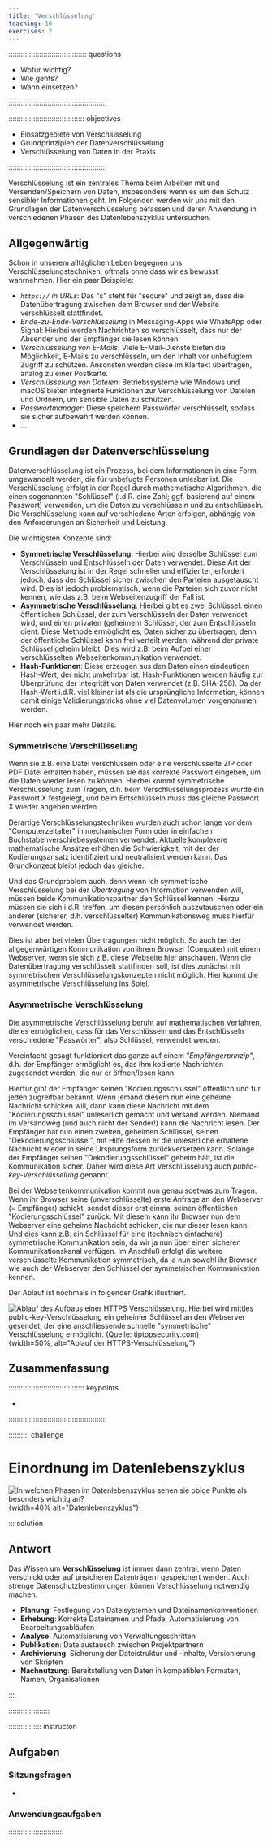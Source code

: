 ```yaml
---
title: 'Verschlüsselung'
teaching: 10
exercises: 2
---
```


:::::::::::::::::::::::::::::::::::::: questions 

- Wofür wichtig?
- Wie gehts?
- Wann einsetzen?

::::::::::::::::::::::::::::::::::::::::::::::::

::::::::::::::::::::::::::::::::::::: objectives

- Einsatzgebiete von Verschlüsselung
- Grundprinzipien der Datenverschlüsselung
- Verschlüsselung von Daten in der Praxis

::::::::::::::::::::::::::::::::::::::::::::::::


Verschlüsselung ist ein zentrales Thema beim Arbeiten mit und Versenden/Speichern von Daten, insbesondere wenn es um den Schutz sensibler Informationen geht. 
Im Folgenden werden wir uns mit den Grundlagen der Datenverschlüsselung befassen und deren Anwendung in verschiedenen Phasen des Datenlebenszyklus untersuchen.

## Allgegenwärtig

Schon in unserem alltäglichen Leben begegnen uns Verschlüsselungstechniken, oftmals ohne dass wir es bewusst wahrnehmen.
Hier ein paar Beispiele:

- *`https://` in URLs*: Das "s" steht für "secure" und zeigt an, dass die Datenübertragung zwischen dem Browser und der Website verschlüsselt stattfindet.
- *Ende-zu-Ende-Verschlüsselung* in Messaging-Apps wie WhatsApp oder Signal: Hierbei werden Nachrichten so verschlüsselt, dass nur der Absender und der Empfänger sie lesen können.
- *Verschlüsselung von E-Mails*: Viele E-Mail-Dienste bieten die Möglichkeit, E-Mails zu verschlüsseln, um den Inhalt vor unbefugtem Zugriff zu schützen. Ansonsten werden diese im Klartext übertragen, analog zu einer Postkarte.
- *Verschlüsselung von Dateien*: Betriebssysteme wie Windows und macOS bieten integrierte Funktionen zur Verschlüsselung von Dateien und Ordnern, um sensible Daten zu schützen.
- *Passwortmanager*: Diese speichern Passwörter verschlüsselt, sodass sie sicher aufbewahrt werden können.
- ...

## Grundlagen der Datenverschlüsselung

Datenverschlüsselung ist ein Prozess, bei dem Informationen in eine Form umgewandelt werden, die für unbefugte Personen unlesbar ist.
Die Verschlüsselung erfolgt in der Regel durch mathematische Algorithmen, die einen sogenannten "Schlüssel" (i.d.R. eine Zahl; ggf. basierend auf einem Passwort) verwenden, um die Daten zu verschlüsseln und zu entschlüsseln.
Die Verschlüsselung kann auf verschiedene Arten erfolgen, abhängig von den Anforderungen an Sicherheit und Leistung.

Die wichtigsten Konzepte sind:

- **Symmetrische Verschlüsselung**: Hierbei wird derselbe Schlüssel zum Verschlüsseln und Entschlüsseln der Daten verwendet. 
Diese Art der Verschlüsselung ist in der Regel schneller und effizienter, erfordert jedoch, dass der Schlüssel sicher zwischen den Parteien ausgetauscht wird.
Dies ist jedoch problematisch, wenn die Parteien sich zuvor nicht kennen, wie das z.B. beim Webseitenzugriff der Fall ist.
- **Asymmetrische Verschlüsselung**: Hierbei gibt es zwei Schlüssel: einen öffentlichen Schlüssel, der zum Verschlüsseln der Daten verwendet wird, und einen privaten (geheimen) Schlüssel, der zum Entschlüsseln dient.
Diese Methode ermöglicht es, Daten sicher zu übertragen, denn der öffentliche Schlüssel kann frei verteilt werden, während der private Schlüssel geheim bleibt.
Dies wird z.B. beim Aufbei einer verschlüsselten Webseitenkommunikation verwendet.
- **Hash-Funktionen**: Diese erzeugen aus den Daten einen eindeutigen Hash-Wert, der nicht umkehrbar ist. 
Hash-Funktionen werden häufig zur Überprüfung der Integrität von Daten verwendet (z.B. SHA-256).
Da der Hash-Wert i.d.R. viel kleiner ist als die ursprüngliche Information, können damit einige Validierungstricks ohne viel Datenvolumen vorgenommen werden.

Hier noch ein paar mehr Details.


### Symmetrische Verschlüsselung

Wenn sie z.B. eine Datei verschlüsseln oder eine verschlüsselte ZIP oder PDF Datei erhalten haben, müssen sie das korrekte Passwort eingeben, um die Daten wieder lesen zu können.
Hierbei kommt symmetrische Verschlüsselung zum Tragen, d.h. beim Verschlüsselungsprozess wurde ein Passwort X festgelegt, und beim Entschlüsseln muss das gleiche Passwort X wieder angeben werden.

Derartige Verschlüsselungstechniken wurden auch schon lange vor dem "Computerzeitalter" in mechanischer Form oder in einfachen Buchstabenverschiebesystemen verwendet.
Aktuelle komplexere mathematische Ansätze erhöhen die Schwierigkeit, mit der der Kodierungsansatz identifiziert und neutralisiert werden kann.
Das Grundkonzept bleibt jedoch das gleiche.

Und das Grundproblem auch, denn wenn ich symmetrische Verschlüsselung bei der *Übertragung* von Information verwenden will, müssen beide Kommunikationspartner den Schlüssel kennen!
Hierzu müssen sie sich i.d.R. treffen, um diesen persönlich auszutauschen oder ein anderer (sicherer, d.h. verschlüsselter) Kommunikationsweg muss hierfür verwendet werden.

Dies ist aber bei vielen Übertragungen nicht möglich.
So auch bei der allgegenwärtigen Kommunikation von ihrem Browser (Computer) mit einem Webserver, wenn sie sich z.B. diese Webseite hier anschauen.
Wenn die Datenübertragung verschlüsselt stattfinden soll, ist dies zunächst mit symmetrischen Verschlüsselungskonzepten nicht möglich.
Hier kommt die asymmetrische Verschlüsselung ins Spiel.

### Asymmetrische Verschlüsselung

Die asymmetrische Verschlüsselung beruht auf mathematischen Verfahren, die es ermöglichen, dass für das Verschlüsseln und das Entschlüsseln verschiedene "Passwörter", also Schlüssel, verwendet werden.

Vereinfacht gesagt funktioniert das ganze auf einem *"Empfängerprinzip"*, d.h. der Empfänger ermöglicht es, das ihm kodierte Nachrichten zugesendet werden, die nur er öffnen/lesen kann.

Hierfür gibt der Empfänger seinen "Kodierungsschlüssel" öffentlich und für jeden zugreifbar bekannt.
Wenn jemand diesem nun eine geheime Nachricht schicken will, dann kann diese Nachricht mit dem "Kodierungsschlüssel" unleserlich gemacht und versand werden.
Niemand im Versandweg (und auch nicht der Sender!) kann die Nachricht lesen.
Der Empfänger hat nun einen zweiten, geheimen Schlüssel, seinen "Dekodierungsschlüssel", mit Hilfe dessen er die unleserliche erhaltene Nachricht wieder in seine Ursprungsform zurückversetzen kann.
Solange der Empfänger seinen "Dekodierungsschlüssel" geheim hält, ist die Kommunikation sicher.
Daher wird diese Art Verschlüsselung auch *public-key-Verschlüsselung* genannt.


Bei der Webseitenkommunikation kommt nun genau soetwas zum Tragen. 
Wenn ihr Browser seine (unverschlüsselte) erste Anfrage an den Webserver (= Empfänger) schickt, sendet dieser erst einmal seinen öffentlichen "Kodierungsschlüssel" zurück.
Mit diesem kann ihr Browser nun dem Webserver eine geheime Nachricht schicken, die nur dieser lesen kann.
Und dies kann z.B. ein Schlüssel für eine (technisch einfachere) symmetrische Kommunikation sein, da wir ja nun über einen sicheren Kommunikationskanal verfügen.
Im Anschluß erfolgt die weitere verschlüsselte Kommunikation symmetrisch, da ja nun sowohl ihr Browser wie auch der Webserver den Schlüssel der symmetrischen Kommunikation kennen.


Der Ablauf ist nochmals in folgender Grafik illustriert.

![Ablauf des Aufbaus einer HTTPS Verschlüsselung. Hierbei wird mittles public-key-Verschlüsselung ein geheimer Schlüssel an den Webserver gesendet, der eine anschliessende schnelle "symmetrische" Verschlüsselung ermöglicht. (Quelle: [tiptopsecurity.com](https://tiptopsecurity.com/how-does-https-work-rsa-encryption-explained/))](fig/https-dialog.png){width=50%, alt="Ablauf der HTTPS-Verschlüsselung"}



## Zusammenfassung

::::::::::::::::::::::::::::::::::::: keypoints 

- 

::::::::::::::::::::::::::::::::::::::::::::::::




:::::::::: challenge

# Einordnung im Datenlebenszyklus

![*In welchen Phasen im Datenlebenszyklus sehen sie obige Punkte als besonders wichtig an?*](https://uni-tuebingen.de/fileadmin/_processed_/6/b/csm_FDM_Lebenszyklus_d1353825c4.png){width=40% alt="Datenlebenszyklus"}

::: solution

## Antwort

Das Wissen um **Verschlüsselung** ist immer dann zentral, 
wenn Daten verschickt oder auf unsicheren Datenträgern gespeichert werden.
Auch strenge Datenschutzbestimmungen können Verschlüsselung notwendig machen.

- **Planung**: Festlegung von Dateisystemen und Dateinamenkonventionen
- **Erhebung**: Korrekte Dateinamen und Pfade, Automatisierung von Bearbeitungsabläufen
- **Analyse**: Automatisierung von Verwaltungsschritten
- **Publikation**: Dateiaustausch zwischen Projektpartnern
- **Archivierung**: Sicherung der Dateistruktur und -inhalte, Versionierung von Skripten
- **Nachnutzung**: Bereitstellung von Daten in kompatiblen Formaten, Namen, Organisationen

:::

::::::::::::::::::::



:::::::::::::::: instructor

## Aufgaben


### Sitzungsfragen

- 

### Anwendungsaufgaben



:::::::::::::::::::::::::::
